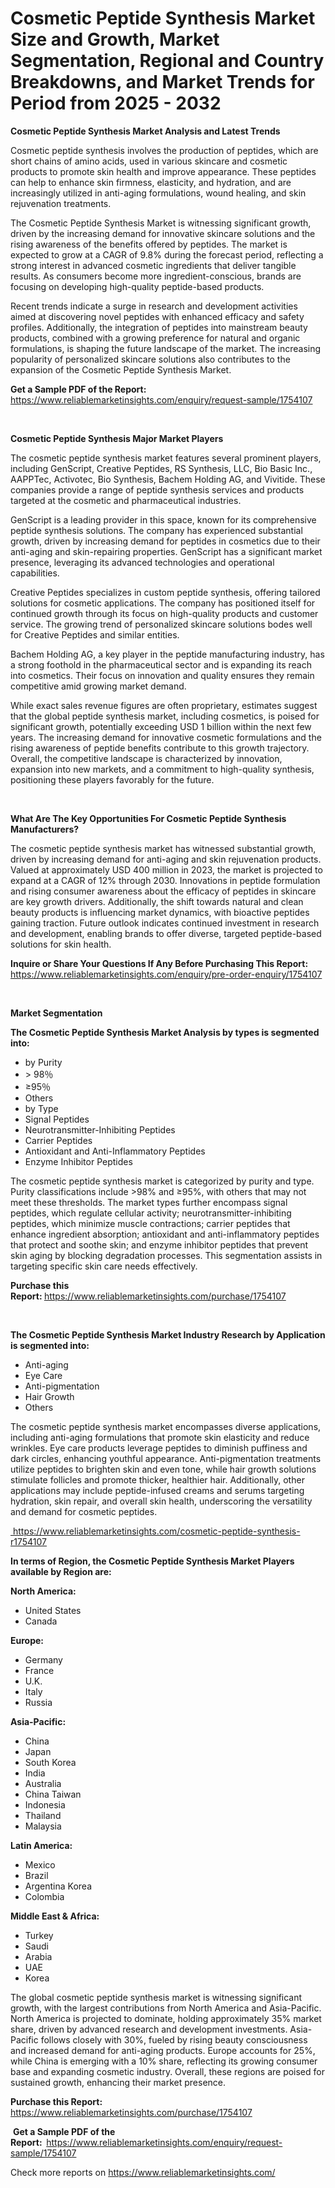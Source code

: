 <p><h1>Cosmetic Peptide Synthesis Market Size and Growth, Market Segmentation, Regional and Country Breakdowns, and Market Trends for Period from 2025 -  2032</h1></p><p><strong>Cosmetic Peptide Synthesis Market Analysis and Latest Trends</strong></p>
<p><p>Cosmetic peptide synthesis involves the production of peptides, which are short chains of amino acids, used in various skincare and cosmetic products to promote skin health and improve appearance. These peptides can help to enhance skin firmness, elasticity, and hydration, and are increasingly utilized in anti-aging formulations, wound healing, and skin rejuvenation treatments.</p><p>The Cosmetic Peptide Synthesis Market is witnessing significant growth, driven by the increasing demand for innovative skincare solutions and the rising awareness of the benefits offered by peptides. The market is expected to grow at a CAGR of 9.8% during the forecast period, reflecting a strong interest in advanced cosmetic ingredients that deliver tangible results. As consumers become more ingredient-conscious, brands are focusing on developing high-quality peptide-based products.</p><p>Recent trends indicate a surge in research and development activities aimed at discovering novel peptides with enhanced efficacy and safety profiles. Additionally, the integration of peptides into mainstream beauty products, combined with a growing preference for natural and organic formulations, is shaping the future landscape of the market. The increasing popularity of personalized skincare solutions also contributes to the expansion of the Cosmetic Peptide Synthesis Market.</p></p>
<p><strong>Get a Sample PDF of the Report:&nbsp;</strong> <a href="https://www.reliablemarketinsights.com/enquiry/request-sample/1754107?utm_campaign=2951&utm_medium=2&utm_source=Github&utm_content=ia&utm_term=06032025&utm_id=cosmetic-peptide-synthesis">https://www.reliablemarketinsights.com/enquiry/request-sample/1754107</a></p>
<p>&nbsp;</p>
<p><strong>Cosmetic Peptide Synthesis Major Market Players</strong></p>
<p><p>The cosmetic peptide synthesis market features several prominent players, including GenScript, Creative Peptides, RS Synthesis, LLC, Bio Basic Inc., AAPPTec, Activotec, Bio Synthesis, Bachem Holding AG, and Vivitide. These companies provide a range of peptide synthesis services and products targeted at the cosmetic and pharmaceutical industries.</p><p>GenScript is a leading provider in this space, known for its comprehensive peptide synthesis solutions. The company has experienced substantial growth, driven by increasing demand for peptides in cosmetics due to their anti-aging and skin-repairing properties. GenScript has a significant market presence, leveraging its advanced technologies and operational capabilities.</p><p>Creative Peptides specializes in custom peptide synthesis, offering tailored solutions for cosmetic applications. The company has positioned itself for continued growth through its focus on high-quality products and customer service. The growing trend of personalized skincare solutions bodes well for Creative Peptides and similar entities.</p><p>Bachem Holding AG, a key player in the peptide manufacturing industry, has a strong foothold in the pharmaceutical sector and is expanding its reach into cosmetics. Their focus on innovation and quality ensures they remain competitive amid growing market demand.</p><p>While exact sales revenue figures are often proprietary, estimates suggest that the global peptide synthesis market, including cosmetics, is poised for significant growth, potentially exceeding USD 1 billion within the next few years. The increasing demand for innovative cosmetic formulations and the rising awareness of peptide benefits contribute to this growth trajectory. Overall, the competitive landscape is characterized by innovation, expansion into new markets, and a commitment to high-quality synthesis, positioning these players favorably for the future.</p></p>
<p>&nbsp;</p>
<p><strong>What Are The Key Opportunities For Cosmetic Peptide Synthesis Manufacturers?</strong></p>
<p><p>The cosmetic peptide synthesis market has witnessed substantial growth, driven by increasing demand for anti-aging and skin rejuvenation products. Valued at approximately USD 400 million in 2023, the market is projected to expand at a CAGR of 12% through 2030. Innovations in peptide formulation and rising consumer awareness about the efficacy of peptides in skincare are key growth drivers. Additionally, the shift towards natural and clean beauty products is influencing market dynamics, with bioactive peptides gaining traction. Future outlook indicates continued investment in research and development, enabling brands to offer diverse, targeted peptide-based solutions for skin health.</p></p>
<p><strong>Inquire or Share Your Questions If Any Before Purchasing This Report:</strong> <a href="https://www.reliablemarketinsights.com/enquiry/pre-order-enquiry/1754107?utm_campaign=2951&utm_medium=2&utm_source=Github&utm_content=ia&utm_term=06032025&utm_id=cosmetic-peptide-synthesis">https://www.reliablemarketinsights.com/enquiry/pre-order-enquiry/1754107</a></p>
<p>&nbsp;</p>
<p><strong>Market Segmentation</strong></p>
<p><strong>The Cosmetic Peptide Synthesis Market Analysis by types is segmented into:</strong></p>
<p><ul><li>by Purity</li><li>> 98％</li><li>≥95％</li><li>Others</li><li>by Type</li><li>Signal Peptides</li><li>Neurotransmitter-Inhibiting Peptides</li><li>Carrier Peptides</li><li>Antioxidant and Anti-Inflammatory Peptides</li><li>Enzyme Inhibitor Peptides</li></ul></p>
<p><p>The cosmetic peptide synthesis market is categorized by purity and type. Purity classifications include >98% and ≥95%, with others that may not meet these thresholds. The market types further encompass signal peptides, which regulate cellular activity; neurotransmitter-inhibiting peptides, which minimize muscle contractions; carrier peptides that enhance ingredient absorption; antioxidant and anti-inflammatory peptides that protect and soothe skin; and enzyme inhibitor peptides that prevent skin aging by blocking degradation processes. This segmentation assists in targeting specific skin care needs effectively.</p></p>
<p><strong>Purchase this Report:&nbsp;</strong><a href="https://www.reliablemarketinsights.com/purchase/1754107?utm_campaign=2951&utm_medium=2&utm_source=Github&utm_content=ia&utm_term=06032025&utm_id=cosmetic-peptide-synthesis">https://www.reliablemarketinsights.com/purchase/1754107</a></p>
<p>&nbsp;</p>
<p><strong>The Cosmetic Peptide Synthesis Market Industry Research by Application is segmented into:</strong></p>
<p><ul><li>Anti-aging</li><li>Eye Care</li><li>Anti-pigmentation</li><li>Hair Growth</li><li>Others</li></ul></p>
<p><p>The cosmetic peptide synthesis market encompasses diverse applications, including anti-aging formulations that promote skin elasticity and reduce wrinkles. Eye care products leverage peptides to diminish puffiness and dark circles, enhancing youthful appearance. Anti-pigmentation treatments utilize peptides to brighten skin and even tone, while hair growth solutions stimulate follicles and promote thicker, healthier hair. Additionally, other applications may include peptide-infused creams and serums targeting hydration, skin repair, and overall skin health, underscoring the versatility and demand for cosmetic peptides.</p></p>
<p><a href="https://www.reliablemarketinsights.com/cosmetic-peptide-synthesis-r1754107?utm_campaign=2951&utm_medium=2&utm_source=Github&utm_content=ia&utm_term=06032025&utm_id=cosmetic-peptide-synthesis">&nbsp;https://www.reliablemarketinsights.com/cosmetic-peptide-synthesis-r1754107</a></p>
<p><strong>In terms of Region, the Cosmetic Peptide Synthesis Market Players available by Region are:</strong></p>
<p>
    <p> <strong> North America: </strong>
        <ul>
            <li>United States</li>
            <li>Canada</li>
        </ul>
        </p> 
    <p> <strong> Europe: </strong>
        <ul>
            <li>Germany</li>
            <li>France</li>
            <li>U.K.</li>
            <li>Italy</li>
            <li>Russia</li>
        </ul>
        </p> 
    <p> <strong> Asia-Pacific: </strong>
        <ul>
            <li>China</li>
            <li>Japan</li>
            <li>South Korea</li>
            <li>India</li>
            <li>Australia</li>
            <li>China Taiwan</li>
            <li>Indonesia</li>
            <li>Thailand</li>
            <li>Malaysia</li>
        </ul>
        </p> 
    <p> <strong> Latin America: </strong>
        <ul>
            <li>Mexico</li>
            <li>Brazil</li>
            <li>Argentina Korea</li>
            <li>Colombia</li>
        </ul>
        </p> 
    <p> <strong> Middle East & Africa: </strong>
        <ul>
            <li>Turkey</li>
            <li>Saudi</li>
            <li>Arabia</li>
            <li>UAE</li>
            <li>Korea</li>
        </ul>
    </p>
    </p>
<p><p>The global cosmetic peptide synthesis market is witnessing significant growth, with the largest contributions from North America and Asia-Pacific. North America is projected to dominate, holding approximately 35% market share, driven by advanced research and development investments. Asia-Pacific follows closely with 30%, fueled by rising beauty consciousness and increased demand for anti-aging products. Europe accounts for 25%, while China is emerging with a 10% share, reflecting its growing consumer base and expanding cosmetic industry. Overall, these regions are poised for sustained growth, enhancing their market presence.</p></p>
<p><strong>Purchase this Report: </strong><a href="https://www.reliablemarketinsights.com/purchase/1754107?utm_campaign=2951&utm_medium=2&utm_source=Github&utm_content=ia&utm_term=06032025&utm_id=cosmetic-peptide-synthesis">https://www.reliablemarketinsights.com/purchase/1754107</a></p>
<p>&nbsp;<strong>Get a Sample PDF of the Report:&nbsp;&nbsp;</strong><a href="https://www.reliablemarketinsights.com/enquiry/request-sample/1754107?utm_campaign=2951&utm_medium=2&utm_source=Github&utm_content=ia&utm_term=06032025&utm_id=cosmetic-peptide-synthesis">https://www.reliablemarketinsights.com/enquiry/request-sample/1754107</a></p>
<p><strong></strong></p>
<p>Check more reports on <a href="https://www.reliablemarketinsights.com/?utm_campaign=2951&utm_medium=2&utm_source=Github&utm_content=ia&utm_term=06032025&utm_id=cosmetic-peptide-synthesis">https://www.reliablemarketinsights.com/</a></p>